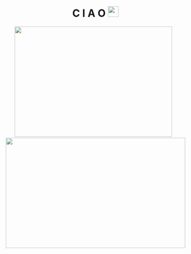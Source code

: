 ### <h1 align="center"> C I A O <img src="https://github.com/TheDudeThatCode/TheDudeThatCode/blob/master/Assets/Hi.gif" width="29px"></h1>
<!-- <p>:wink:
  <img src="https://img.shields.io/badge/html5-%23E34F26.svg?style=for-the-badge&logo=html5&logoColor=white">
</p> -->
<p align=center>
  <img src="https://github-readme-streak-stats.herokuapp.com/?user=udith51&theme=dark" width=430px height=300px>
  &nbsp;&nbsp;
  <img src="https://github-readme-stats.vercel.app/api?username=udith51&show_icons=true&theme=dracula&count_private=true&hide=stars" width=490px height=300px>
</p>
<!-- [![GitHub Streak](https://github-readme-streak-stats.herokuapp.com/?user=udith51&theme=dark)](https://git.io/streak-stats) -->
<!--
**udith51/udith51** is a ✨ _special_ ✨ repository because its `README.md` (this file) appears on your GitHub profile.

Here are some ideas to get you started:

- 🔭 I’m currently working on ...
- 🌱 I’m currently learning ...
- 👯 I’m looking to collaborate on ...
- 🤔 I’m looking for help with ...
- 💬 Ask me about ...
- 📫 How to reach me: ...
- 😄 Pronouns: ...
- ⚡ Fun fact: ...
-->
